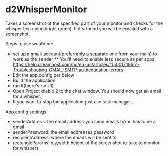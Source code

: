 # d2WhisperMonitor
Takes a screenshot of the specified part of your monitor and checks for the whisper text color(bright green). If it's found you will be emailed with a screenshot.

Steps to use would be:
* set up a gmail account(preferrably a separate one from your main) to work as the sender
** You'll need to enable less secure as per apps: https://help.dreamhost.com/hc/en-us/articles/115001719551-Troubleshooting-GMAIL-SMTP-authentication-errors
* Edit the app.config per below
* Build the application
* run it(there's no UI).
* Open Project diablo 2 to the chat window. You should now get an email for a whisper.
* If you want to stop the application just use task manager.

App.config settings:
* senderAddress: the email address you send emails from. has to be a gmail
* senderPassword: the email addresses password
* recipientAddress: where the emails will be sent to
* rectangleParams: x,y,width,height of the screenshot to take to monitor for whispers
